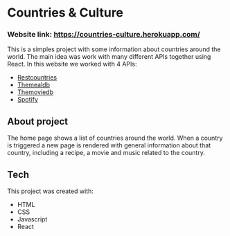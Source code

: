 # Countries & Culture

### Website link: https://countries-culture.herokuapp.com/

This is a simples project with some information about countries around the world. The main idea was work with many different APIs together using React. In this website we worked with 4 APIs:

- [Restcountries](https://restcountries.eu/)
- [Themealdb](https://www.themealdb.com/api.php)
- [Themoviedb](https://developers.themoviedb.org/3/getting-started/introduction)
- [Spotify](https://developer.spotify.com/documentation/web-api/)

## About project

The home page shows a list of countries around the world. 
When a country is triggered a new page is rendered with general information about that country, including a recipe, a movie and music related to the country.

## Tech

This project was created with:

- HTML
- CSS
- Javascript
- React
